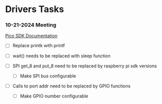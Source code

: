 # Drivers Tasks

### 10-21-2024 Meeting

[Pico SDK Documentation](https://www.raspberrypi.com/documentation/pico-sdk/)

- [ ] Replace printk with printf
- [ ] wait() needs to be replaced with sleep function

- [ ] SPI get_8 and put_8 need to be replaced by raspberry pi sdk versions
  - [ ] Make SPI bus configurable
- [ ] Calls to port addr need to be replaced by GPIO functions
  - [ ] Make GPIO number configurable

